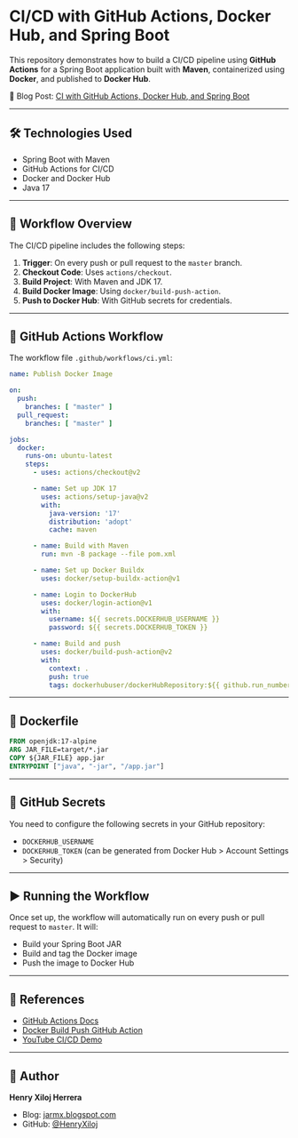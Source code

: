 # CI/CD with GitHub Actions, Docker Hub, and Spring Boot

This repository demonstrates how to build a CI/CD pipeline using **GitHub Actions** for a Spring Boot application built with **Maven**, containerized using **Docker**, and published to **Docker Hub**.

📘 Blog Post: [CI with GitHub Actions, Docker Hub, and Spring Boot](https://jarmx.blogspot.com/2022/09/ci-with-github-actions-docker-hub-and.html)

---

## 🛠 Technologies Used

- Spring Boot with Maven
- GitHub Actions for CI/CD
- Docker and Docker Hub
- Java 17

---

## 🚀 Workflow Overview

The CI/CD pipeline includes the following steps:

1. **Trigger**: On every push or pull request to the `master` branch.
2. **Checkout Code**: Uses `actions/checkout`.
3. **Build Project**: With Maven and JDK 17.
4. **Build Docker Image**: Using `docker/build-push-action`.
5. **Push to Docker Hub**: With GitHub secrets for credentials.

---

## 📂 GitHub Actions Workflow

The workflow file `.github/workflows/ci.yml`:

```yaml
name: Publish Docker Image

on:
  push:
    branches: [ "master" ]
  pull_request:
    branches: [ "master" ]

jobs:
  docker:
    runs-on: ubuntu-latest
    steps:
      - uses: actions/checkout@v2

      - name: Set up JDK 17
        uses: actions/setup-java@v2
        with:
          java-version: '17'
          distribution: 'adopt'
          cache: maven

      - name: Build with Maven
        run: mvn -B package --file pom.xml

      - name: Set up Docker Buildx
        uses: docker/setup-buildx-action@v1

      - name: Login to DockerHub
        uses: docker/login-action@v1
        with:
          username: ${{ secrets.DOCKERHUB_USERNAME }}
          password: ${{ secrets.DOCKERHUB_TOKEN }}

      - name: Build and push
        uses: docker/build-push-action@v2
        with:
          context: .
          push: true
          tags: dockerhubuser/dockerHubRepository:${{ github.run_number }}
```

---

## 🐳 Dockerfile

```dockerfile
FROM openjdk:17-alpine
ARG JAR_FILE=target/*.jar
COPY ${JAR_FILE} app.jar
ENTRYPOINT ["java", "-jar", "/app.jar"]
```

---

## 🔐 GitHub Secrets

You need to configure the following secrets in your GitHub repository:

- `DOCKERHUB_USERNAME`
- `DOCKERHUB_TOKEN` (can be generated from Docker Hub > Account Settings > Security)

---

## ▶️ Running the Workflow

Once set up, the workflow will automatically run on every push or pull request to `master`. It will:

- Build your Spring Boot JAR
- Build and tag the Docker image
- Push the image to Docker Hub

---

## 📌 References

- [GitHub Actions Docs](https://docs.github.com/en/actions)
- [Docker Build Push GitHub Action](https://github.com/docker/build-push-action)
- [YouTube CI/CD Demo](https://www.youtube.com/watch?v=R8_veQiYBjI)

---

## 👤 Author

**Henry Xiloj Herrera**  
- Blog: [jarmx.blogspot.com](https://jarmx.blogspot.com)  
- GitHub: [@HenryXiloj](https://github.com/HenryXiloj)
